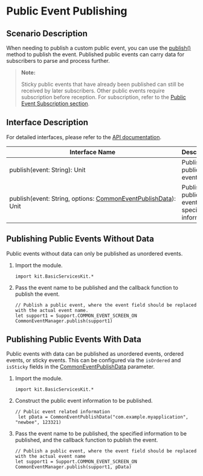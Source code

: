 # Public Event Publishing

## Scenario Description

When needing to publish a custom public event, you can use the [publish()](../../../../API_Reference/source_en/apis/BasicServicesKit/cj-apis-common_event_manager.md#static-func-publishstring) method to publish the event. Published public events can carry data for subscribers to parse and process further.

> **Note:**
>
> Sticky public events that have already been published can still be received by later subscribers. Other public events require subscription before reception. For subscription, refer to the [Public Event Subscription section](./cj-common-event-subscription.md).

## Interface Description

For detailed interfaces, please refer to the [API documentation](../../../../API_Reference/source_en/apis/BasicServicesKit/cj-apis-common_event_manager.md#static-func-publishstring).

| Interface Name                                               | Description                  |
| ------------------------------------------------------------ | ---------------------------- |
| publish(event:&nbsp;String): Unit | Publish a public event.      |
| publish(event:&nbsp;String,&nbsp;options:&nbsp;[CommonEventPublishData](../../../../API_Reference/source_en/apis/BasicServicesKit/cj-apis-common_event_manager.md#struct-commoneventpublishdata)): Unit | Publish a public event with specified information. |

## Publishing Public Events Without Data

Public events without data can only be published as unordered events.

1. Import the module.

   <!-- compile -->

   ```cangjie
   import kit.BasicServicesKit.*
   ```

2. Pass the event name to be published and the callback function to publish the event.

   <!-- compile -->

   ```cangjie
   // Publish a public event, where the event field should be replaced with the actual event name.
   let support1 = Support.COMMON_EVENT_SCREEN_ON
   CommonEventManager.publish(support1)
   ```

## Publishing Public Events With Data

Public events with data can be published as unordered events, ordered events, or sticky events. This can be configured via the `isOrdered` and `isSticky` fields in the [CommonEventPublishData](../../../../API_Reference/source_en/apis/BasicServicesKit/cj-apis-common_event_manager.md#struct-commoneventpublishdata) parameter.

1. Import the module.

   <!-- compile -->

   ```cangjie
   import kit.BasicServicesKit.*
   ```

2. Construct the public event information to be published.

   <!-- compile -->

   ```cangjie
   // Public event related information
    let pData = CommonEventPublishData("com.example.myapplication", "newbee", 123321)
   ```

3. Pass the event name to be published, the specified information to be published, and the callback function to publish the event.

   <!-- compile -->

   ```cangjie
   // Publish a public event, where the event field should be replaced with the actual event name
   let support1 = Support.COMMON_EVENT_SCREEN_ON
   CommonEventManager.publish(support1, pData)
   ```